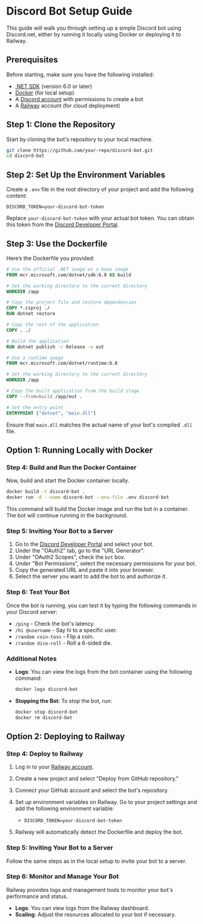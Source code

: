 # Discord Bot Setup Guide

This guide will walk you through setting up a simple Discord bot using Discord.net, either by running it locally using Docker or deploying it to Railway.

## Prerequisites

Before starting, make sure you have the following installed:

- [.NET SDK](https://dotnet.microsoft.com/download) (version 6.0 or later)
- [Docker](https://www.docker.com/get-started) (for local setup)
- A [Discord account](https://discord.com/) with permissions to create a bot
- A [Railway](https://railway.app/) account (for cloud deployment)

## Step 1: Clone the Repository

Start by cloning the bot's repository to your local machine.

```bash
git clone https://github.com/your-repo/discord-bot.git
cd discord-bot
```

## Step 2: Set Up the Environment Variables

Create a `.env` file in the root directory of your project and add the following content:

```env
DISCORD_TOKEN=your-discord-bot-token
```

Replace `your-discord-bot-token` with your actual bot token. You can obtain this token from the [Discord Developer Portal](https://discord.com/developers/applications).

## Step 3: Use the Dockerfile

Here’s the Dockerfile you provided:

```dockerfile
# Use the official .NET image as a base image
FROM mcr.microsoft.com/dotnet/sdk:6.0 AS build

# Set the working directory to the current directory
WORKDIR /app

# Copy the project file and restore dependencies
COPY *.csproj ./
RUN dotnet restore

# Copy the rest of the application
COPY . ./

# Build the application
RUN dotnet publish -c Release -o out

# Use a runtime image
FROM mcr.microsoft.com/dotnet/runtime:6.0

# Set the working directory to the current directory
WORKDIR /app

# Copy the built application from the build stage
COPY --from=build /app/out .

# Set the entry point
ENTRYPOINT ["dotnet", "main.dll"]
```

Ensure that `main.dll` matches the actual name of your bot's compiled `.dll` file.

## Option 1: Running Locally with Docker

### Step 4: Build and Run the Docker Container

Now, build and start the Docker container locally.

```bash
docker build -t discord-bot .
docker run -d --name discord-bot --env-file .env discord-bot
```

This command will build the Docker image and run the bot in a container. The bot will continue running in the background.

### Step 5: Inviting Your Bot to a Server

1. Go to the [Discord Developer Portal](https://discord.com/developers/applications) and select your bot.
2. Under the "OAuth2" tab, go to the "URL Generator".
3. Under "OAuth2 Scopes", check the `bot` box.
4. Under "Bot Permissions", select the necessary permissions for your bot.
5. Copy the generated URL and paste it into your browser.
6. Select the server you want to add the bot to and authorize it.

### Step 6: Test Your Bot

Once the bot is running, you can test it by typing the following commands in your Discord server:

- `/ping` - Check the bot's latency.
- `/hi @username` - Say hi to a specific user.
- `/random coin-toss` - Flip a coin.
- `/random dice-roll` - Roll a 6-sided die.

### Additional Notes

- **Logs**: You can view the logs from the bot container using the following command:
  ```bash
  docker logs discord-bot
  ```

- **Stopping the Bot**: To stop the bot, run:
  ```bash
  docker stop discord-bot
  docker rm discord-bot
  ```

## Option 2: Deploying to Railway

### Step 4: Deploy to Railway

1. Log in to your [Railway account](https://railway.app/).
2. Create a new project and select "Deploy from GitHub repository."
3. Connect your GitHub account and select the bot's repository.
4. Set up environment variables on Railway. Go to your project settings and add the following environment variable:

   - `DISCORD_TOKEN=your-discord-bot-token`

5. Railway will automatically detect the Dockerfile and deploy the bot.

### Step 5: Inviting Your Bot to a Server

Follow the same steps as in the local setup to invite your bot to a server.

### Step 6: Monitor and Manage Your Bot

Railway provides logs and management tools to monitor your bot's performance and status.

- **Logs**: You can view logs from the Railway dashboard.
- **Scaling**: Adjust the resources allocated to your bot if necessary.